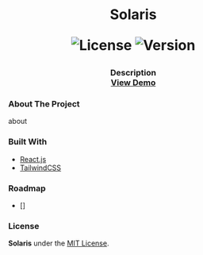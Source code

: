 <h1 align="center">
  Solaris
  
  ![License](https://img.shields.io/github/license/chxry/sun?style=flat-square)
  ![Version](https://img.shields.io/github/package-json/v/chxry/chxry.github.io?style=flat-square)
</h1>

<h3 align="center">
  Description<br/>
  <a href="https://chxry.github.io/sun">View Demo</a>
</h3>

### About The Project
about

### Built With
* [React.js](https://reactjs.org/)
* [TailwindCSS](https://tailwindcss.com)

### Roadmap
- [] 

### License
**Solaris** under the [MIT License](license.md).

